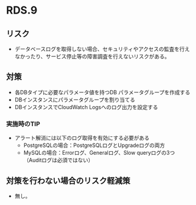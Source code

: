 # RDS.9

## リスク

- データベースログを取得しない場合、セキュリティやアクセスの監査を行えなかったり、サービス停止等の障害調査を行えないリスクがある。

## 対策

- 各DBタイプに必要なパラメータ値を持つDB パラメータグループを作成する
- DBインスタンスにパラメータグループを割り当てる
- DBインスタンスでCloudWatch Logsへのログ出力を設定する

### 実施時のTIP

- アラート解消には以下のログ取得を有効にする必要がある
  - PostgreSQLの場合：PostgreSQLログとUpgradeログの両方
  - MySQLの場合：Errorログ、Generalログ、Slow queryログの3つ（Auditログは必須ではない）

## 対策を行わない場合のリスク軽減策

- 無し。
